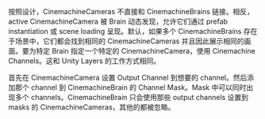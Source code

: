 按照设计，CinemachineCameras 不直接和 CinemachineBrains 链接。相反，active CinemachineCamera 被 Brain 动态发现，允许它们通过 prefab instantiation 或 scene loading 呈现。默认，如果多个 CinemachineBrains 存在于场景中，它们都会找到相同的 CinemachineCameras 并且因此展示相同的画面。要为特定 Brain 指定一个特定的 CinemachineCamera，使用 Cinemachine Channels。这和 Unity Layers 的工作方式相同。

首先在 CinemachineCamera 设置 Output Channel 到想要的 channel。然后添加那个 channel 到 CinemachineBrain 的 Channel Mask。Mask 中可以同时出现多个 channels。CinemachineBrain 只会使用那些 output channels 设置到 masks 的 CinemachineCameras，其他的都被忽略。